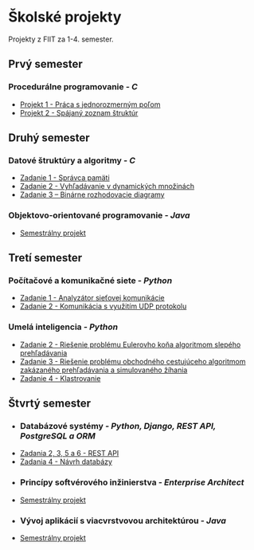# Školské projekty
Projekty z FIIT za 1-4. semester.

## Prvý semester
### Procedurálne programovanie *- C*
- [Projekt 1 - Práca s jednorozmerným poľom](https://github.com/DavidPenta/skolske_projekty/tree/main/Procedur%C3%A1lne%20programovanie/Projekt%201%20-%20Pr%C3%A1ca%20s%20jednorozmern%C3%BDm%20po%C4%BEom)
- [Projekt 2 - Spájaný zoznam štruktúr](https://github.com/DavidPenta/skolske_projekty/tree/main/Procedur%C3%A1lne%20programovanie/Projekt%202%20-%20Sp%C3%A1jan%C3%BD%20zoznam%20%C5%A1trukt%C3%BAr)

## Druhý semester
### Datové štruktúry a algoritmy *- C*
- [Zadanie 1 - Správca pamäti](https://github.com/DavidPenta/skolske_projekty/tree/main/Datov%C3%A9%20%C5%A1trukt%C3%BAry%20a%20algoritmy/Zadanie%201%20-%20Spr%C3%A1vca%20pam%C3%A4ti)
- [Zadanie 2 - Vyhľadávanie v dynamických množinách](https://github.com/DavidPenta/skolske_projekty/tree/main/Datov%C3%A9%20%C5%A1trukt%C3%BAry%20a%20algoritmy/Zadanie%202%20-%20Vyh%C4%BEad%C3%A1vanie%20v%20dynamick%C3%BDch%20mno%C5%BEin%C3%A1ch)
- [Zadanie 3 – Binárne rozhodovacie diagramy](https://github.com/DavidPenta/skolske_projekty/tree/main/Datov%C3%A9%20%C5%A1trukt%C3%BAry%20a%20algoritmy/Zadanie%203%20%E2%80%93%20Bin%C3%A1rne%20rozhodovacie%20diagramy)

### Objektovo-orientované programovanie *- Java*
- [Semestrálny projekt](https://github.com/DavidPenta/skolske_projekty/tree/main/Objektovo-orientovan%C3%A9%20programovanie)

## Tretí semester
### Počítačové a komunikačné siete *- Python*
- [Zadanie 1 - Analyzátor sieťovej komunikácie](https://github.com/DavidPenta/skolske_projekty/tree/main/Po%C4%8D%C3%ADta%C4%8Dov%C3%A9%20a%20komunika%C4%8Dn%C3%A9%20siete/Zadanie%201%20-%20Analyz%C3%A1tor%20sie%C5%A5ovej%20komunik%C3%A1cie)
- [Zadanie 2 - Komunikácia s využitím UDP protokolu](https://github.com/DavidPenta/skolske_projekty/tree/main/Po%C4%8D%C3%ADta%C4%8Dov%C3%A9%20a%20komunika%C4%8Dn%C3%A9%20siete/Zadanie%202%20-%20Komunik%C3%A1cia%20s%20vyu%C5%BEit%C3%ADm%20UDP%20protokolu)

### Umelá inteligencia *- Python*
- [Zadanie 2 - Riešenie problému Eulerovho koňa algoritmom slepého prehľadávania](https://github.com/DavidPenta/skolske_projekty/tree/main/Umel%C3%A1%20inteligencia/Zadanie%202%20-%20Rie%C5%A1enie%20probl%C3%A9mu%20Eulerovho%20ko%C5%88a%20algoritmom%20slep%C3%A9ho%20preh%C4%BEad%C3%A1vania)
- [Zadanie 3 - Riešenie problému obchodného cestujúceho algoritmom zakázaného prehľadávania a simulovaného žíhania](https://github.com/DavidPenta/skolske_projekty/tree/main/Umel%C3%A1%20inteligencia/Zadanie%203%20-%20Rie%C5%A1enie%20probl%C3%A9mu%20obchodn%C3%A9ho%20cestuj%C3%BAceho%20algoritmov%20zak%C3%A1zan%C3%A9ho%20preh%C4%BEad%C3%A1vania%20a%20simulovan%C3%A9ho%20%C5%BE%C3%ADhania)
- [Zadanie 4 - Klastrovanie](https://github.com/DavidPenta/skolske_projekty/tree/main/Umel%C3%A1%20inteligencia/Zadanie%204%20-%20Klastrovanie)
## Štvrtý semester
- ### Databázové systémy *- Python, Django, REST API, PostgreSQL a ORM*
- [Zadania 2, 3, 5 a 6 - REST API](https://github.com/DavidPenta/skolske_projekty/tree/main/Datab%C3%A1zov%C3%A9%20syst%C3%A9my/Zadania%202%2C%203%2C%205%20a%206)
- [Zadania 4 - Návrh databázy](https://github.com/DavidPenta/skolske_projekty/tree/main/Datab%C3%A1zov%C3%A9%20syst%C3%A9my/Zadanie%204)
- ### Princípy softvérového inžinierstva *- Enterprise Architect*
- [Semestrálny projekt](https://github.com/DavidPenta/skolske_projekty/tree/main/Princ%C3%ADpy%20softv%C3%A9rov%C3%A9ho%20in%C5%BEinierstva)
- ### Vývoj aplikácií s viacvrstvovou architektúrou *- Java*
- [Semestrálny projekt](https://github.com/DavidPenta/skolske_projekty/tree/main/V%C3%BDvoj%20aplik%C3%A1ci%C3%AD%20s%20viacvrstvovou%20architekt%C3%BArou)